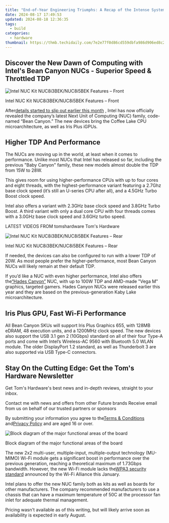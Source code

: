 ```yaml
---
title: "End-of-Year Engineering Triumphs: A Recap of the Intense System Builder Marathon, Quarter 4 Edition 2015"
date: 2024-08-17 17:49:53
updated: 2024-08-18 12:36:35
tags:
  - build
categories:
  - hardware
thumbnail: https://thmb.techidaily.com/7e2e77f0d86cd559dbfa986d906ed8c2ea52210199eb42f08b362eadc3328953.jpg
---
```


## Discover the New Dawn of Computing with Intel's Bean Canyon NUCs - Superior Speed & Throttled TDP

![Intel NUC Kit NUC8i3BEK/NUC8i5BEK Features – Front](https://cdn.mos.cms.futurecdn.net/pwGnCX3TVhbMHdzpwZm5QK-320-80.jpg)

 Intel NUC Kit NUC8i3BEK/NUC8i5BEK Features – Front

 After[details started to slip out earlier this month](https://tools.techidaily.com) , Intel has now officially revealed the company’s latest Next Unit of Computing (NUC) family, code-named “Bean Canyon.” The new devices bring the Coffee Lake CPU microarchitecture, as well as Iris Plus iGPUs.

## Higher TDP And Performance

 The NUCs are moving up in the world, at least when it comes to performance. Unlike most NUCs that Intel has released so far, including the previous "Baby Canyon" family, these new models almost double the TDP from 15W to 28W.

 This gives room for using higher-performance CPUs with up to four cores and eight threads, with the highest-performance variant featuring a 2.7Ghz base clock speed (it’s still an U-series CPU after all), and a 4.5GHz Turbo Boost clock speed.

 Intel also offers a variant with 2.3GHz base clock speed and 3.8GHz Turbo Boost. A third variant with only a dual core CPU with four threads comes with a 3.0GHz base clock speed and 3.6GHz turbo speed.

 LATEST VIDEOS FROM tomshardware Tom's Hardware

![Intel NUC Kit NUC8i3BEK/NUC8i5BEK Features – Rear](https://cdn.mos.cms.futurecdn.net/j2fcR5vYokSK9VbMMEmPrd-320-80.jpg)

 Intel NUC Kit NUC8i3BEK/NUC8i5BEK Features – Rear

 If needed, the devices can also be configured to run with a lower TDP of 20W. As most people prefer the higher-performance, most Bean Canyon NUCs will likely remain at their default TDP.

 If you’d like a NUC with even higher performance, Intel also offers the[“Hades Canyon”](https://tools.techidaily.com) NUC, with up to 100W TDP and AMD-made "Vega M" graphics, targeted gamers. Hades Canyon NUCs were released earlier this year and they are based on the previous-generation Kaby Lake microarchitecture.

## Iris Plus GPU, Fast Wi-Fi Performance

 All Bean Canyon SKUs will support Iris Plus Graphics 655, with 128MB eDRAM, 48 execution units, and a 1200MHz clock speed. The new devices also support the USB 3.1 gen 2 (10Gbps) standard on all of their four Type-A ports and come with Intel’s Wireless-AC 9560 with Bluetooth 5.0 WLAN module. The older DisplayPort 1.2 standard, as well as Thunderbolt 3 are also supported via USB Type-C connectors.

## Stay On the Cutting Edge: Get the Tom's Hardware Newsletter

 Get Tom's Hardware's best news and in-depth reviews, straight to your inbox.

 Contact me with news and offers from other Future brands  Receive email from us on behalf of our trusted partners or sponsors

 By submitting your information you agree to the[Terms & Conditions](https://futureplc.com/terms-conditions/) and[Privacy Policy](https://futureplc.com/privacy-policy/) and are aged 16 or over.

![Block diagram of the major functional areas of the board](https://cdn.mos.cms.futurecdn.net/gtoh2WGfZ6YS3AEbLS7arH-320-80.jpg)

 Block diagram of the major functional areas of the board

 The new 2x2 multi-user, multiple-input, multiple-output technology (MU-MIMO) Wi-Fi module gets a significant boost in performance over the previous generation, reaching a theoretical maximum of 1.73Gbps bandwidth. However, the new Wi-Fi module lacks the[WPA3 security standard](https://tools.techidaily.com) announced by the Wi-Fi Alliance this January.

 Intel plans to offer the new NUC family both as kits as well as boards for other manufacturers. The company recommended manufacturers to use a chassis that can have a maximum temperature of 50C at the processor fan inlet for adequate thermal management.

 Pricing wasn't available as of this writing, but will likely arrive soon as availability is expected in early August.

<ins class="adsbygoogle"
     style="display:block"
     data-ad-format="autorelaxed"
     data-ad-client="ca-pub-7571918770474297"
     data-ad-slot="1223367746"></ins>



<ins class="adsbygoogle"
     style="display:block"
     data-ad-client="ca-pub-7571918770474297"
     data-ad-slot="8358498916"
     data-ad-format="auto"
     data-full-width-responsive="true"></ins>
